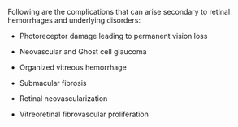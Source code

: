 Following are the complications that can arise secondary to retinal hemorrhages and underlying disorders:

- Photoreceptor damage leading to permanent vision loss

- Neovascular and Ghost cell glaucoma

- Organized vitreous hemorrhage

- Submacular fibrosis

- Retinal neovascularization

- Vitreoretinal fibrovascular proliferation